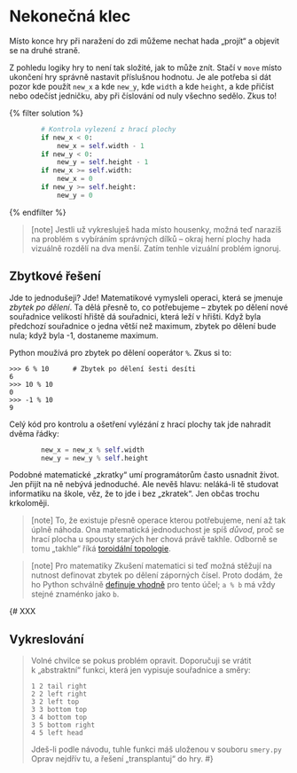 # Nekonečná klec

Místo konce hry při naražení do zdi můžeme nechat hada „projít“ a objevit se na
druhé straně.

Z pohledu logiky hry to není tak složité, jak to může znít.
Stačí v `move` místo ukončení hry správně nastavit příslušnou hodnotu.
Je ale potřeba si dát pozor kde použít `new_x` a kde `new_y`, kde `width` a kde
`height`, a kde přičíst nebo odečíst jedničku, aby při číslování od nuly
všechno sedělo.
Zkus to!

{% filter solution %}
```python
        # Kontrola vylezení z hrací plochy
        if new_x < 0:
            new_x = self.width - 1
        if new_y < 0:
            new_y = self.height - 1
        if new_x >= self.width:
            new_x = 0
        if new_y >= self.height:
            new_y = 0
```
{% endfilter %}

> [note]
> Jestli už vykresluješ hada místo housenky, možná teď narazíš na problém
> s vybíráním správných dílků – okraj herní plochy hada vizuálně rozdělí
> na dva menší.
> Zatím tenhle vizuální problém ignoruj.


## Zbytkové řešení

Jde to jednodušeji? Jde!
Matematikové vymysleli operaci, která se jmenuje *zbytek po dělení*.
Ta dělá přesně to, co potřebujeme – zbytek po dělení nové souřadnice velikostí
hřiště dá souřadnici, která leží v hřišti.
Když byla předchozí souřadnice o jedna větší než maximum,
zbytek po dělení bude nula; když byla -1, dostaneme maximum.

Python moužívá pro zbytek po dělení ooperátor `%`. Zkus si to:

``` pycon
>>> 6 % 10      # Zbytek po dělení šesti desíti
6
>>> 10 % 10
0
>>> -1 % 10
9
```

Celý kód pro kontrolu a ošetření vylézání z hrací plochy tak jde
nahradit dvěma řádky:

```python
        new_x = new_x % self.width
        new_y = new_y % self.height
```

Podobné matematické „zkratky“ umí programátorům často usnadnit život.
Jen přijít na ně nebývá jednoduché.
Ale nevěš hlavu: neláká-li tě studovat informatiku na škole, věz, že to jde
i bez „zkratek“. Jen občas trochu krkoloměji.

> [note]
> To, že existuje přesně operace kterou potřebujeme, není až tak úplně náhoda.
> Ona matematická jednoduchost je spíš  *důvod*, proč se hrací plocha
> u spousty starých her chová právě takhle.
> Odborně se tomu „takhle“ říká
> [toroidální topologie](https://en.wikipedia.org/wiki/Torus#Topology).

> [note] Pro matematiky
> Zkušení matematici si teď možná stěžují na nutnost definovat zbytek po
> dělení záporných čísel. Proto dodám, že ho Python schválně
> [definuje vhodně](https://docs.python.org/3/reference/expressions.html#binary-arithmetic-operations)
> pro tento účel; `a % b` má vždy stejné znaménko jako `b`.


{# XXX

## Vykreslování

> Volné chvilce se pokus problém opravit.
> Doporučuji se vrátit k „abstraktní“ funkci, která jen vypisuje souřadnice
> a směry:
>
> ```
> 1 2 tail right
> 2 2 left right
> 3 2 left top
> 3 3 bottom top
> 3 4 bottom top
> 3 5 bottom right
> 4 5 left head
> ```
> Jdeš-li podle návodu, tuhle funkci máš uloženou v souboru `smery.py`
> Oprav nejdřív tu, a řešení „transplantuj“ do hry.
#}

